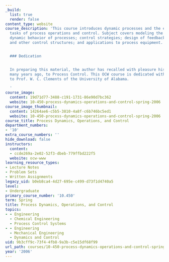 ```yaml
---
_build:
  list: true
  render: false
content_type: website
course_description: 'This course introduces dynamic processes and the engineering
  tasks of process operations and control. Subject covers modeling the static and
  dynamic behavior of processes; control strategies; design of feedback, feedforward,
  and other control structures; and applications to process equipment.


  ### Dedication


  In preparing this material, the author has recalled with pleasure his own introduction,
  many years ago, to Process Control. This OCW course is dedicated with gratitude,
  to Prof. W. C. Clements of the University of Alabama.

  '
course_image:
  content: 19d71d77-3488-c191-1731-86e90d7bc362
  website: 10-450-process-dynamics-operations-and-control-spring-2006
course_image_thumbnail:
  content: 14264ae6-c5b5-3810-4a8f-c6b746bc5ed1
  website: 10-450-process-dynamics-operations-and-control-spring-2006
course_title: Process Dynamics, Operations, and Control
department_numbers:
- '10'
extra_course_numbers: ''
hide_download: false
instructors:
  content:
  - ccde269a-2e02-52f3-dbeb-779ffbd222f5
  website: ocw-www
learning_resource_types:
- Lecture Notes
- Problem Sets
- Written Assignments
legacy_uid: b0eb8ca4-4d27-695e-c499-d73f1d4740a5
level:
- Undergraduate
primary_course_number: '10.450'
term: Spring
title: Process Dynamics, Operations, and Control
topics:
- - Engineering
  - Chemical Engineering
  - Process Control Systems
- - Engineering
  - Mechanical Engineering
  - Dynamics and Control
uid: 9b3cff9c-73f4-4fb8-9a3b-c5e15df68f99
url_path: courses/10-450-process-dynamics-operations-and-control-spring-2006
year: '2006'
---
```

